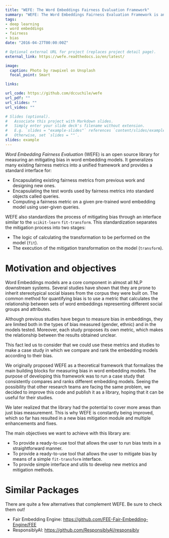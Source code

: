```yaml
---
title: "WEFE: The Word Embeddings Fairness Evaluation Framework" 
summary: "WEFE: The Word Embeddings Fairness Evaluation Framework is an open source library for measuring and mitigating bias in word embedding models."
tags:
- deep learning
- word embeddings
- fairness
- bias
date: "2016-04-27T00:00:00Z"

# Optional external URL for project (replaces project detail page).
external_link: https://wefe.readthedocs.io/en/latest/

image:
  caption: Photo by rawpixel on Unsplash
  focal_point: Smart

links:

url_code: https://github.com/dccuchile/wefe
url_pdf: ""
url_slides: ""
url_video: ""

# Slides (optional).
#   Associate this project with Markdown slides.
#   Simply enter your slide deck's filename without extension.
#   E.g. `slides = "example-slides"` references `content/slides/example-slides.md`.
#   Otherwise, set `slides = ""`.
slides: example
---
```


*Word Embedding Fairness Evaluation* (WEFE) is an open source library for 
measuring an mitigating bias in word embedding models. 
It generalizes many existing fairness metrics into a unified framework and 
provides a standard interface for:

- Encapsulating existing fairness metrics from previous work and designing
  new ones.
- Encapsulating the test words used by fairness metrics into standard
  objects called queries.
- Computing a fairness metric on a given pre-trained word embedding model 
  using user-given queries.

WEFE also standardizes the process of mitigating bias through an interface similar 
to the ``scikit-learn`` ``fit-transform``.
This standardization separates the mitigation process into two stages:

- The logic of calculating the transformation to be performed on the model (``fit``).
- The execution of the mitigation transformation on the model (``transform``).

Motivation and objectives
=========================

Word Embeddings models are a core component in almost all NLP downstream systems.
Several studies have shown that they are prone to inherit stereotypical social
biases from the corpus they were built on.
The common method for quantifying bias is to use a metric that calculates the
relationship between sets of word embeddings representing different social
groups and attributes.

Although previous studies have begun to measure bias in embeddings, they are
limited both in the types of bias measured (gender, ethnic) and in the models
tested. 
Moreover, each study proposes its own metric, which makes the relationship
between the results obtained unclear.

This fact led us to consider that we could use these metrics and studies to
make a case study in which we compare and rank the embedding models according
to their bias.

We originally proposed WEFE as a theoretical framework that formalizes the
main building blocks for measuring bias in word embedding models.
The purpose of developing this framework was to run a case study that consistently 
compares and ranks different embedding models.
Seeing the possibility that other research teams are facing the same problem, 
we decided to improve this code and publish it as a library, hoping that it 
can be useful for their studies.

We later realized that the library had the potential to cover more areas than just
bias measurement. This is why WEFE is constantly being improved, which so far has
resulted in a new bias mitigation module and multiple enhancements and fixes.

The main objectives we want to achieve with this library are:

- To provide a ready-to-use tool that allows the user to run bias tests in a 
  straightforward manner. 
- To provide a ready-to-use tool that allows the user to mitigate bias by means of a 
  simple `fit-transform` interface.
- To provide simple interface and utils to develop new metrics and mitigation methods.


Similar Packages
================

There are quite a few alternatives that complement WEFE. Be sure to check them out!

- Fair Embedding Engine: https://github.com/FEE-Fair-Embedding-Engine/FEE
- ResponsiblyAI: https://github.com/ResponsiblyAI/responsibly